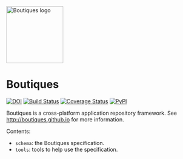 <img src="http://boutiques.github.io/images/logo.png" width="150" alt="Boutiques logo"/>

# Boutiques
[![DOI](https://zenodo.org/badge/32616811.svg)](https://zenodo.org/badge/latestdoi/32616811)
[![Build Status](https://travis-ci.org/boutiques/boutiques.svg?branch=develop)](https://travis-ci.org/boutiques/boutiques)
[![Coverage Status](https://coveralls.io/repos/github/boutiques/boutiques/badge.svg?branch=develop)](https://coveralls.io/github/boutiques/boutiques?branch=develop)
[![PyPI](https://img.shields.io/pypi/v/boutiques.svg)](https://pypi.python.org/pypi/boutiques)

Boutiques is a cross-platform application repository framework. See http://boutiques.github.io for more information.

Contents:
* `schema`: the Boutiques specification.
* `tools`: tools to help use the specification.

